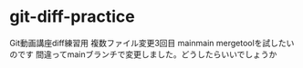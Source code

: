 # git-diff-practice
Git動画講座diff練習用
複数ファイル変更3回目
mainmain
mergetoolを試したいのです
間違ってmainブランチで変更しました。どうしたらいいでしょうか